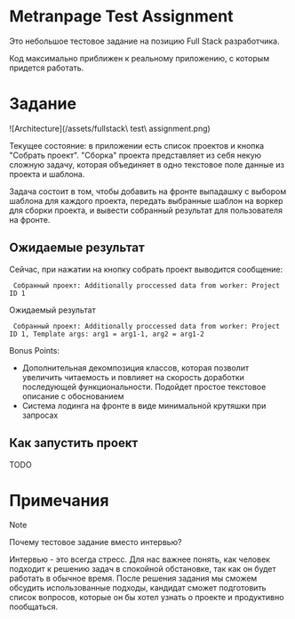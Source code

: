 # Metranpage Test Assignment

Это небольшое тестовое задание на позицию Full Stack разработчика. 

Код максимально приближен к реальному приложению, с которым придется работать. 

# Задание

![Architecture](/assets/fullstack\ test\ assignment.png)

Текущее состояние: в приложении есть список проектов и кнопка "Собрать проект". "Сборка" проекта представляет из себя некую сложную задачу, которая объединяет в одно текстовое поле данные из проекта и шаблона. 

Задача состоит в том, чтобы добавить на фронте выпадашку с выбором шаблона для каждого проекта, передать выбранные шаблон на воркер для сборки проекта, и вывести собранный результат для пользователя на фронте.

## Ожидаемые результат

Сейчас, при нажатии на кнопку собрать проект выводится сообщение: 

```
 Собранный проект: Additionally proccessed data from worker: Project ID 1
```

Ожидаемый результат
```
 Собранный проект: Additionally proccessed data from worker: Project ID 1, Template args: arg1 = arg1-1, arg2 = arg1-2
```

Bonus Points:
* Дополнительная декомпозиция классов, которая позволит увеличить читаемость и повлияет на скорость доработки последующей функциональности. Подойдет простое текстовое описание с обоснованием
* Система лодинга на фронте в виде минимальной крутяшки при запросах


## Как запустить проект

TODO

# Примечания

> [!NOTE]
> Почему тестовое задание вместо интервью? 
> 
> Интервью - это всегда стресс. Для нас важнее понять, как человек подходит к решению задач в спокойной обстановке, так как он будет работать в обычное время. После решения задания мы сможем обсудить использованные подходы, кандидат сможет подготовить список вопросов, которые он бы хотел узнать о проекте и продуктивно пообщаться.


